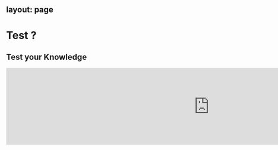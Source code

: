 layout: page
---

# Test ?

## Test your Knowledge
<iframe src="https://h5p.org/h5p/embed/382337" width="1091" height="207" frameborder="0" allowfullscreen="allowfullscreen"></iframe><script src="https://h5p.org/sites/all/modules/h5p/library/js/h5p-resizer.js" charset="UTF-8"></script>
